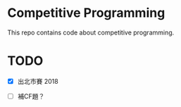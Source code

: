 # Competitive Programming
This repo contains code about competitive programming.

# TODO
- [x] 出北市賽 2018
- [ ] 補CF題？

